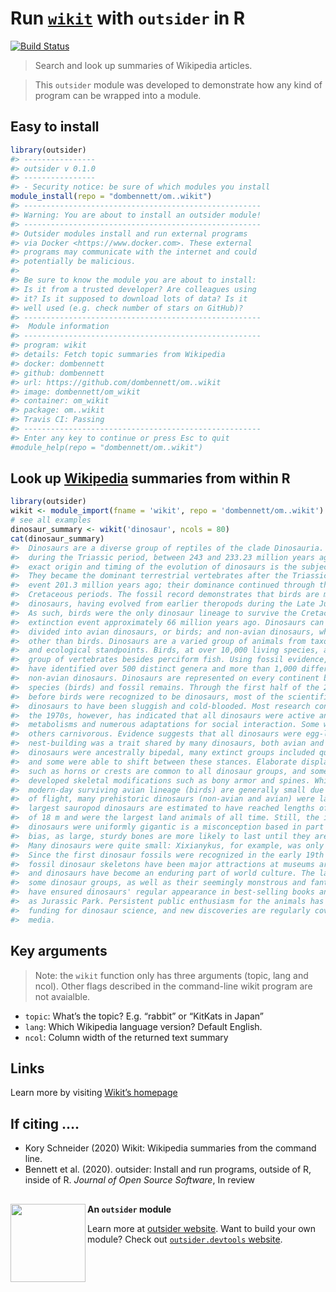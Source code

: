 
<!--
The README should be used to describe the program. It acts like the homepage of
your module.

Edit README.Rmd not README.md. The .Rmd file can be knitted to parse real-code
examples and show their output in the .md file.

To knit, use devtools::build_readme() or outsider.devtools::build()

Edit the template to describe your program: how to install, import and run;
run exemplary, small demonstrations; present key arguments; provide links and
references to the program that the module wraps.

Learn more about markdown and Rmarkdown:
https://daringfireball.net/projects/markdown/syntax
https://rmarkdown.rstudio.com/
-->

# Run [`wikit`](https://www.npmjs.com/package/wikit) with `outsider` in R

[![Build
Status](https://travis-ci.org/dombennett/om..wikit.svg?branch=master)](https://travis-ci.org/dombennett/om..wikit)

> Search and look up summaries of Wikipedia articles.

> This `outsider` module was developed to demonstrate how any kind of
> program can be wrapped into a module.

## Easy to install

``` r
library(outsider)
#> ----------------
#> outsider v 0.1.0
#> ----------------
#> - Security notice: be sure of which modules you install
module_install(repo = "dombennett/om..wikit")
#> -----------------------------------------------------
#> Warning: You are about to install an outsider module!
#> -----------------------------------------------------
#> Outsider modules install and run external programs
#> via Docker <https://www.docker.com>. These external
#> programs may communicate with the internet and could
#> potentially be malicious.
#> 
#> Be sure to know the module you are about to install:
#> Is it from a trusted developer? Are colleagues using
#> it? Is it supposed to download lots of data? Is it
#> well used (e.g. check number of stars on GitHub)?
#> -----------------------------------------------------
#>  Module information
#> -----------------------------------------------------
#> program: wikit
#> details: Fetch topic summaries from Wikipedia
#> docker: dombennett
#> github: dombennett
#> url: https://github.com/dombennett/om..wikit
#> image: dombennett/om_wikit
#> container: om_wikit
#> package: om..wikit
#> Travis CI: Passing
#> -----------------------------------------------------
#> Enter any key to continue or press Esc to quit
#module_help(repo = "dombennett/om..wikit")
```

## Look up [Wikipedia](https://en.wikipedia.org) summaries from within R

``` r
library(outsider)
wikit <- module_import(fname = 'wikit', repo = 'dombennett/om..wikit')
# see all examples
dinosaur_summary <- wikit('dinosaur', ncols = 80)
cat(dinosaur_summary)
#>  Dinosaurs are a diverse group of reptiles of the clade Dinosauria. They first appeared
#>  during the Triassic period, between 243 and 233.23 million years ago, although the
#>  exact origin and timing of the evolution of dinosaurs is the subject of active research.
#>  They became the dominant terrestrial vertebrates after the Triassic–Jurassic extinction
#>  event 201.3 million years ago; their dominance continued through the Jurassic and
#>  Cretaceous periods. The fossil record demonstrates that birds are modern feathered
#>  dinosaurs, having evolved from earlier theropods during the Late Jurassic epoch.
#>  As such, birds were the only dinosaur lineage to survive the Cretaceous–Paleogene
#>  extinction event approximately 66 million years ago. Dinosaurs can therefore be
#>  divided into avian dinosaurs, or birds; and non-avian dinosaurs, which are all dinosaurs
#>  other than birds. Dinosaurs are a varied group of animals from taxonomic, morphological
#>  and ecological standpoints. Birds, at over 10,000 living species, are the most diverse
#>  group of vertebrates besides perciform fish. Using fossil evidence, paleontologists
#>  have identified over 500 distinct genera and more than 1,000 different species of
#>  non-avian dinosaurs. Dinosaurs are represented on every continent by both extant
#>  species (birds) and fossil remains. Through the first half of the 20th century,
#>  before birds were recognized to be dinosaurs, most of the scientific community believed
#>  dinosaurs to have been sluggish and cold-blooded. Most research conducted since
#>  the 1970s, however, has indicated that all dinosaurs were active animals with elevated
#>  metabolisms and numerous adaptations for social interaction. Some were herbivorous,
#>  others carnivorous. Evidence suggests that all dinosaurs were egg-laying; and that
#>  nest-building was a trait shared by many dinosaurs, both avian and non-avian. While
#>  dinosaurs were ancestrally bipedal, many extinct groups included quadrupedal species,
#>  and some were able to shift between these stances. Elaborate display structures
#>  such as horns or crests are common to all dinosaur groups, and some extinct groups
#>  developed skeletal modifications such as bony armor and spines. While the dinosaurs'
#>  modern-day surviving avian lineage (birds) are generally small due to the constraints
#>  of flight, many prehistoric dinosaurs (non-avian and avian) were large-bodied—the
#>  largest sauropod dinosaurs are estimated to have reached lengths of 39.7 m and heights
#>  of 18 m and were the largest land animals of all time. Still, the idea that non-avian
#>  dinosaurs were uniformly gigantic is a misconception based in part on preservation
#>  bias, as large, sturdy bones are more likely to last until they are fossilized.
#>  Many dinosaurs were quite small: Xixianykus, for example, was only about 50 cm long.
#>  Since the first dinosaur fossils were recognized in the early 19th century, mounted
#>  fossil dinosaur skeletons have been major attractions at museums around the world,
#>  and dinosaurs have become an enduring part of world culture. The large sizes of
#>  some dinosaur groups, as well as their seemingly monstrous and fantastic nature,
#>  have ensured dinosaurs' regular appearance in best-selling books and films, such
#>  as Jurassic Park. Persistent public enthusiasm for the animals has resulted in significant
#>  funding for dinosaur science, and new discoveries are regularly covered by the 
#>  media.
```

## Key arguments

> Note: the `wikit` function only has three arguments (topic, lang and
> ncol). Other flags described in the command-line wikit program are not
> avaialble.

  - `topic`: What’s the topic? E.g. “rabbit” or “KitKats in Japan”
  - `lang`: Which Wikipedia language version? Default English.
  - `ncol`: Column width of the returned text summary

## Links

Learn more by visiting [Wikit’s
homepage](https://github.com/koryschneider/wikit#readme)

## If citing ….

  - Kory Schneider (2020) Wikit: Wikipedia summaries from the command
    line.
  - Bennett et al. (2020). outsider: Install and run programs, outside
    of R, inside of R. *Journal of Open Source Software*, In
review

## <!-- Footer -->

<img align="left" width="120" height="125" src="https://raw.githubusercontent.com/ropensci/outsider/master/logo.png">

**An `outsider` module**

Learn more at [outsider
website](https://docs.ropensci.org/outsider/). Want to build your
own module? Check out [`outsider.devtools`
website](https://docs.ropensci.org/outsider.devtools/).
